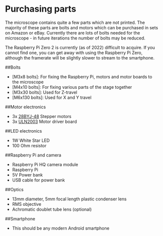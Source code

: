 [M6x130 screws]:Parts.yaml#M3x8PanSteel
[M3x30 screws]:Parts.yaml#M3x8PanSteel
[M3x8 screws]:Parts.yaml#M3x8PanSteel
[M4x10 screws]:Parts.yaml#M4x10PanSteel
[No. 2 Phillips screwdriver]:Parts.yaml#Screwdriver_Philips_No2
[28BYJ-48]:Parts.yaml#28BYJ-48
[ULN2003]:Parts.yaml#ULN2003
[No. 2 Phillips screwdriver]:Parts.yaml#Screwdriver_Philips_No2

# Purchasing parts

The microscope contains quite a few parts which are not printed. The majority of these parts are bolts and motors which can be purchased in sets on Amazon or eBay. Currently there are lots of bolts needed for the microscope - in future iterations the number of bolts may be reduced. 

The Raspberry Pi Zero 2 is currently (as of 2022) difficult to acquire. If you cannot find one, you can get away with using the Raspberry Pi Zero, although the framerate will be slightly slower to stream to the smartphone. 

##Bolts

* [M3x8 bolts]: For fixing the Raspberry Pi, motors and motor boards to the microscope 
* [M4x10 bolts]: For fixing various parts of the stage together
* [M3x30 bolts]: Used for Z-travel
* [M6x130 bolts]: Used for X and Y travel

##Motor electronics
* 3x [28BYJ-48] Stepper motors
* 3x [ULN2003] Motor driver board

##LED electronics
* 1W White Star LED
* 100 Ohm resistor

##Raspberry Pi and camera
* Raspberry Pi HQ camera module
* Raspberry Pi
* 5V Power bank
* USB cable for power bank

##Optics
* 13mm diameter, 5mm focal length plastic condenser lens
* RMS objective
* Achromatic doublet tube lens (optional)

##Smartphone
* This should be any modern Android smartphone

